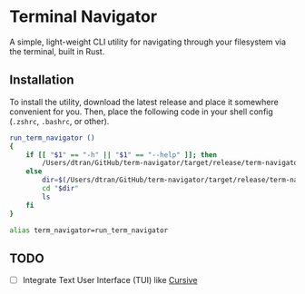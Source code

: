 # Terminal Navigator

A simple, light-weight CLI utility for navigating through your filesystem via the terminal, built in Rust.

## Installation

To install the utility, download the latest release and place it somewhere convenient for you. Then, place the following code
in your shell config (`.zshrc`, `.bashrc`, or other).

```sh
run_term_navigator ()
{
    if [[ "$1" == "-h" || "$1" == "--help" ]]; then
        /Users/dtran/GitHub/term-navigator/target/release/term-navigator "$1"
    else
        dir=$(/Users/dtran/GitHub/term-navigator/target/release/term-navigator $@)
        cd "$dir"
        ls
    fi
}

alias term_navigator=run_term_navigator
```

## TODO

- [ ] Integrate Text User Interface (TUI) like [Cursive](https://crates.io/crates/cursive)
